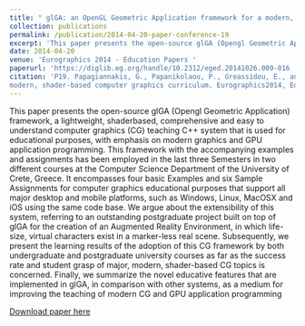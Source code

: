 ```yaml
---
title: " glGA: an OpenGL Geometric Application framework for a modern, shader-based computer graphics curriculum"
collection: publications
permalink: /publication/2014-04-20-paper-conference-19
excerpt: 'This paper presents the open-source glGA (Opengl Geometric Application) framework, a lightweight, shaderbased, comprehensive and easy to understand computer graphics (CG) teaching C++ system that is used for educational purposes, with emphasis on modern graphics and GPU application programming. This framework with the accompanying examples and assignments has been employed in the last three Semesters in two different courses at the Computer Science Department of the University of Crete, Greece. It encompasses four basic Examples and six Sample Assignments for computer graphics educational purposes that support all major desktop and mobile platforms, such as Windows, Linux, MacOSX and iOS using the same code base. We argue about the extensibility of this system, referring to an outstanding postgraduate project built on top of glGA for the creation of an Augmented Reality Environment, in which life-size, virtual characters exist in a marker-less real scene. Subsequently, we present the learning results of the adoption of this CG framework by both undergraduate and postgraduate university courses as far as the success rate and student grasp of major, modern, shader-based CG topics is concerned. Finally, we summarize the novel educative features that are implemented in glGA, in comparison with other systems, as a medium for improving the teaching of modern CG and GPU application programming'
date: 2014-04-20
venue: 'Eurographics 2014 - Education Papers '
paperurl: 'https://diglib.eg.org/handle/10.2312/eged.20141026.009-016 '
citation: 'P19.	Papagiannakis, G., Papanikolaou, P., Greassidou, E., and Trahanias, P., glGA: an OpenGL Geometric Application framework for a 
modern, shader-based computer graphics curriculum. Eurographics2014, Education Papers, 1Ð8, Strasbourg, April 2014'
---
```

This paper presents the open-source glGA (Opengl Geometric Application) framework, a lightweight, shaderbased, comprehensive and easy to understand computer graphics (CG) teaching C++ system that is used for educational purposes, with emphasis on modern graphics and GPU application programming. This framework with the accompanying examples and assignments has been employed in the last three Semesters in two different courses at the Computer Science Department of the University of Crete, Greece. It encompasses four basic Examples and six Sample Assignments for computer graphics educational purposes that support all major desktop and mobile platforms, such as Windows, Linux, MacOSX and iOS using the same code base. We argue about the extensibility of this system, referring to an outstanding postgraduate project built on top of glGA for the creation of an Augmented Reality Environment, in which life-size, virtual characters exist in a marker-less real scene. Subsequently, we present the learning results of the adoption of this CG framework by both undergraduate and postgraduate university courses as far as the success rate and student grasp of major, modern, shader-based CG topics is concerned. Finally, we summarize the novel educative features that are implemented in glGA, in comparison with other systems, as a medium for improving the teaching of modern CG and GPU application programming

[Download paper here](https://diglib.eg.org/handle/10.2312/eged.20141026.009-016 )
